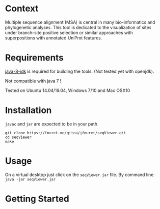 # Context

Multiple sequence alignment (MSA) is central in many bio-informatics and phylogenetic analyses. This tool is dedicated to the visualization of sites under branch-site positive selection or similar approaches with superpositions with annotated UniProt features.

# Requirements 

[java-8-jdk](http://www.oracle.com/technetwork/java/javase/downloads/jdk8-downloads-2133151.html) is required for building the tools. (Not tested yet with openjdk).

Not compatible with java 7 !

Tested on Ubuntu 14.04/16.04, Windows 7/10 and Mac OSX10

# Installation 

`javac` and `jar` are expected to be in your path.

```
git clone https://fouret.me/gitea/jfouret/seqViewer.git
cd seqViewer
make
```

# Usage

On a virtual desktop just click on the `seqViewer.jar` file. By command line: `java -jar seqViewer.jar`

# Getting Started



